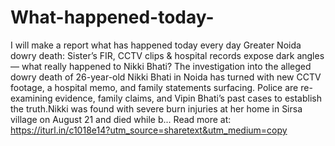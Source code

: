 # What-happened-today-
I will make a report what has happened today every day
Greater Noida dowry death: Sister’s FIR, CCTV clips & hospital records expose dark angles — what really happened to Nikki Bhati?
The investigation into the alleged dowry death of 26-year-old Nikki Bhati in Noida has turned with new CCTV footage, a hospital memo, and family statements surfacing. Police are re-examining evidence, family claims, and Vipin Bhati’s past cases to establish the truth.Nikki was found with severe burn injuries at her home in Sirsa village on August 21 and died while b... 
Read more at: 
https://iturl.in/c1018e14?utm_source=sharetext&utm_medium=copy
